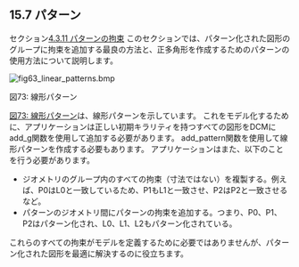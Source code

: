 ## 15.7 パターン

セクション[4.3.11 パターンの拘束](4.3._Logical_constraints.md)
このセクションでは、パターン化された図形のグループに拘束を追加する最良の方法と、正多角形を作成するためのパターンの使用方法について説明します。

![fig63_linear_patterns.bmp](../Resources/Images/2ddcm_manual/Patterns_1.png)

図73: 線形パターン

[図73: 線形パターン](#_Ref469735179)は、線形パターンを示しています。
これをモデル化するために、アプリケーションは正しい初期キラリティを持つすべての図形をDCMにadd\_g関数を使用して追加する必要があります。
add\_pattern関数を使用して線形パターンを作成する必要もあります。
アプリケーションはまた、以下のことを行う必要があります。

- ジオメトリのグループ内のすべての拘束（寸法ではない）を複製する。例えば、P0はL0と一致しているため、P1もL1と一致させ、P2はP2と一致させるなど。
- パターンのジオメトリ間にパターンの拘束を追加する。つまり、P0、P1、P2はパターン化され、L0、L1、L2もパターン化されている。

これらのすべての拘束がモデルを定義するために必要ではありませんが、パターン化された図形を最適に解決するのに役立ちます。
